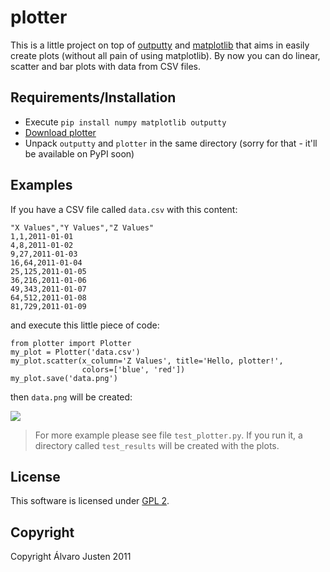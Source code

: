 plotter
=======

This is a little project on top of
[outputty](https://github.com/turicas/outputty) and
[matplotlib](http://matplotlib.sourceforge.net/) that aims in easily create
plots (without all pain of using matplotlib). By now you can do linear, scatter
and bar plots with data from CSV files.


Requirements/Installation
-------------------------

- Execute `pip install numpy matplotlib outputty`
- [Download plotter](https://github.com/turicas/plotter/tarball/master)
- Unpack `outputty` and `plotter` in the same directory (sorry for that - it'll
  be available on PyPI soon)


Examples
--------

If you have a CSV file called `data.csv` with this content:

    "X Values","Y Values","Z Values"
    1,1,2011-01-01
    4,8,2011-01-02
    9,27,2011-01-03
    16,64,2011-01-04
    25,125,2011-01-05
    36,216,2011-01-06
    49,343,2011-01-07
    64,512,2011-01-08
    81,729,2011-01-09

and execute this little piece of code:

    from plotter import Plotter
    my_plot = Plotter('data.csv')
    my_plot.scatter(x_column='Z Values', title='Hello, plotter!',
                    colors=['blue', 'red'])
    my_plot.save('data.png')

then `data.png` will be created:

<img src="http://www.justen.eng.br/projects/plotter/img/data.png">

> For more example please see file `test_plotter.py`. If you run it, a
> directory called `test_results` will be created with the plots.


License
-------

This software is licensed under
[GPL 2](http://www.gnu.org/licenses/gpl-2.0.html).


Copyright
---------

Copyright Álvaro Justen 2011
